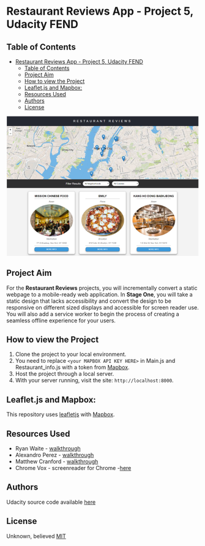 # Restaurant Reviews App - Project 5, Udacity FEND

## Table of Contents

- [Restaurant Reviews App - Project 5, Udacity FEND](#restaurant-reviews-app---project-5-udacity-fend)
  - [Table of Contents](#table-of-contents)
  - [Project Aim](#project-aim)
  - [How to view the Project](#how-to-view-the-project)
  - [Leaflet.js and Mapbox:](#leafletjs-and-mapbox)
  - [Resources Used](#resources-used)
  - [Authors](#authors)
  - [License](#license)

![Sreenshot](Screenshot/Image_medium.png)
## Project Aim

For the **Restaurant Reviews** projects, you will incrementally convert a static webpage to a mobile-ready web application. In **Stage One**, you will take a static design that lacks accessibility and convert the design to be responsive on different sized displays and accessible for screen reader use. You will also add a service worker to begin the process of creating a seamless offline experience for your users.

## How to view the Project

1. Clone the project to your local environment.
2. You need to replace `<your MAPBOX API KEY HERE>` in Main.js and  Restaurant_info.js with a token from [Mapbox](https://www.mapbox.com/).
3. Host the project through a local server.
4. With your server running, visit the site: `http://localhost:8000`.

## Leaflet.js and Mapbox:

This repository uses [leafletjs](https://leafletjs.com/) with [Mapbox](https://www.mapbox.com/). 

## Resources Used

- Ryan Waite - [walkthrough](https://www.youtube.com/watch?v=ag_jBDFAL0U&feature=youtu.be)
- Alexandro Perez - [walkthrough](https://alexandroperez.github.io/mws-walkthrough/?1.1.introduction)
- Matthew Cranford - [walkthrough](https://matthewcranford.com/restaurant-reviews-app-walkthrough-part-1-map-api/)
- Chrome Vox - screenreader for Chrome -[here](https://chrome.google.com/webstore/detail/chromevox/kgejglhpjiefppelpmljglcjbhoiplfn?hl=en)

## Authors

Udacity source code available [here](https://github.com/udacity/mws-restaurant-stage-1)

## License

Unknown, believed [MIT](https://choosealicense.com/licenses/mit/)
